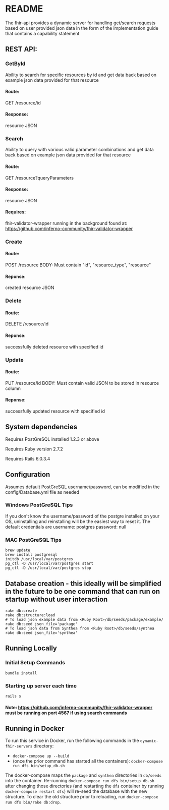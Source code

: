 # README

The fhir-api provides a dynamic server for handling get/search requests based on user provided json data in the form of the implementation guide that contains a capability statement

## REST API:

### GetById

Ability to search for specific resources by id and get data back based on example json data provided for that resource

#### Route:

GET /resource/id

#### Response:

resource JSON

### Search

Ability to query with various valid parameter combinations and get data back based on example json data provided for that resource

#### Route:

GET /resource?queryParameters

#### Response:

resource JSON

#### Requires:

fhir-validator-wrapper running in the background found at: https://github.com/inferno-community/fhir-validator-wrapper

### Create

#### Route:

POST /resource BODY: Must contain "id", "resource_type", "resource"

#### Reponse:

created resource JSON

### Delete

#### Route:

DELETE /resource/id

#### Reponse:

successfully deleted resource with specified id

### Update

#### Route:

PUT /resource/id BODY: Must contain valid JSON to be stored in resource column

#### Reponse:

successfully updated resource with specified id

## System dependencies

Requires PostGreSQL installed 1.2.3 or above

Requires Ruby version 2.7.2

Requires Rails 6.0.3.4

## Configuration
Assumes default PostGreSQL username/password, can be modified in the config/Database.yml file as needed

### Windows PostGreSQL Tips
If you don't know the username/password of the postgre installed on your OS, uninstalling and reinstalling will
be the easiest way to reset it. The default credentials are username: postgres password: null

### MAC PostGreSQL Tips
```shell script
brew update
brew install postgresql
initdb /usr/local/var/postgres
pg_ctl -D /usr/local/var/postgres start
pg_ctl -D /usr/local/var/postgres stop
```
## Database creation - this ideally will be simplified in the future to be one command that can run on startup without user interaction

```shell script
rake db:create
rake db:structure:load
# To load json example data from <Ruby Root>/db/seeds/package/example/
rake db:seed json_file='package'
# To load json data from Synthea from <Ruby Root>/db/seeds/synthea
rake db:seed json_file='synthea'
```

## Running Locally

### Initial Setup Commands

```shell script
bundle install
```

### Starting up server each time

```shell script
rails s
```

#### Note: https://github.com/inferno-community/fhir-validator-wrapper must be running on port 4567 if using search commands

## Running in Docker

To run this service in Docker, run the following commands in the `dynamic-fhir-servers` directory:
* `docker-compose up --build`
* (once the prior command has started all the containers): `docker-compose run dfs bin/setup_db.sh`

The docker-compose maps the `package` and `synthea` directories in `db/seeds` into the container. Re-running `docker-compose run dfs bin/setup_db.sh` after changing those directories (and restarting the `dfs` container by running `docker-compose restart dfs`) will re-seed the database with the new structure. To clear the old structure prior to reloading, run `docker-compose run dfs bin/rake db:drop`.
